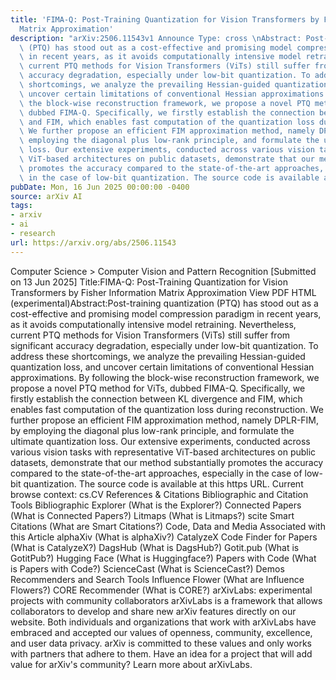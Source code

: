 ```yaml
---
title: 'FIMA-Q: Post-Training Quantization for Vision Transformers by Fisher Information
  Matrix Approximation'
description: "arXiv:2506.11543v1 Announce Type: cross \nAbstract: Post-training quantization\
  \ (PTQ) has stood out as a cost-effective and promising model compression paradigm\
  \ in recent years, as it avoids computationally intensive model retraining. Nevertheless,\
  \ current PTQ methods for Vision Transformers (ViTs) still suffer from significant\
  \ accuracy degradation, especially under low-bit quantization. To address these\
  \ shortcomings, we analyze the prevailing Hessian-guided quantization loss, and\
  \ uncover certain limitations of conventional Hessian approximations. By following\
  \ the block-wise reconstruction framework, we propose a novel PTQ method for ViTs,\
  \ dubbed FIMA-Q. Specifically, we firstly establish the connection between KL divergence\
  \ and FIM, which enables fast computation of the quantization loss during reconstruction.\
  \ We further propose an efficient FIM approximation method, namely DPLR-FIM, by\
  \ employing the diagonal plus low-rank principle, and formulate the ultimate quantization\
  \ loss. Our extensive experiments, conducted across various vision tasks with representative\
  \ ViT-based architectures on public datasets, demonstrate that our method substantially\
  \ promotes the accuracy compared to the state-of-the-art approaches, especially\
  \ in the case of low-bit quantization. The source code is available at https://github.com/ShiheWang/FIMA-Q."
pubDate: Mon, 16 Jun 2025 00:00:00 -0400
source: arXiv AI
tags:
- arxiv
- ai
- research
url: https://arxiv.org/abs/2506.11543
---
```


Computer Science > Computer Vision and Pattern Recognition
[Submitted on 13 Jun 2025]
Title:FIMA-Q: Post-Training Quantization for Vision Transformers by Fisher Information Matrix Approximation
View PDF HTML (experimental)Abstract:Post-training quantization (PTQ) has stood out as a cost-effective and promising model compression paradigm in recent years, as it avoids computationally intensive model retraining. Nevertheless, current PTQ methods for Vision Transformers (ViTs) still suffer from significant accuracy degradation, especially under low-bit quantization. To address these shortcomings, we analyze the prevailing Hessian-guided quantization loss, and uncover certain limitations of conventional Hessian approximations. By following the block-wise reconstruction framework, we propose a novel PTQ method for ViTs, dubbed FIMA-Q. Specifically, we firstly establish the connection between KL divergence and FIM, which enables fast computation of the quantization loss during reconstruction. We further propose an efficient FIM approximation method, namely DPLR-FIM, by employing the diagonal plus low-rank principle, and formulate the ultimate quantization loss. Our extensive experiments, conducted across various vision tasks with representative ViT-based architectures on public datasets, demonstrate that our method substantially promotes the accuracy compared to the state-of-the-art approaches, especially in the case of low-bit quantization. The source code is available at this https URL.
Current browse context:
cs.CV
References & Citations
Bibliographic and Citation Tools
Bibliographic Explorer (What is the Explorer?)
Connected Papers (What is Connected Papers?)
Litmaps (What is Litmaps?)
scite Smart Citations (What are Smart Citations?)
Code, Data and Media Associated with this Article
alphaXiv (What is alphaXiv?)
CatalyzeX Code Finder for Papers (What is CatalyzeX?)
DagsHub (What is DagsHub?)
Gotit.pub (What is GotitPub?)
Hugging Face (What is Huggingface?)
Papers with Code (What is Papers with Code?)
ScienceCast (What is ScienceCast?)
Demos
Recommenders and Search Tools
Influence Flower (What are Influence Flowers?)
CORE Recommender (What is CORE?)
arXivLabs: experimental projects with community collaborators
arXivLabs is a framework that allows collaborators to develop and share new arXiv features directly on our website.
Both individuals and organizations that work with arXivLabs have embraced and accepted our values of openness, community, excellence, and user data privacy. arXiv is committed to these values and only works with partners that adhere to them.
Have an idea for a project that will add value for arXiv's community? Learn more about arXivLabs.